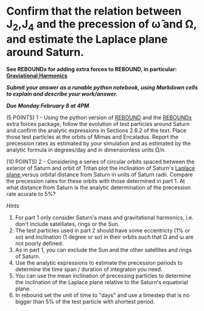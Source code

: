 # Confirm that the relation between J<sub>2</sub>,J<sub>4</sub> and the precession of  &omega;&#771; and  &Omega;, and estimate the Laplace plane around Saturn. #

**See REBOUNDx for adding extra forces to REBOUND, in particular: [Graviational Harmonics](https://github.com/dtamayo/reboundx/blob/master/ipython_examples/J2.ipynb)**

***Submit your answer as a runable python notebook, using Markdown cells to explain and describe your work/answer.***

***Due Monday February 8 at 4PM***
 
(5 POINTS) 1 - Using the python version of [REBOUND](https://rebound.readthedocs.io/en/latest/index.html) and the 
[REBOUNDx](https://github.com/dtamayo/reboundx/) extra forces package, follow the evolution of test particles around Saturn and confirm the analytic 
expressions in Sections 2.6.2 of the text.  Place those test particles at the orbits of Mimas and Encaladus.  Report the precession rates as estimated by your simulation and as estimated by the analytic formula in degrees/day and in dimensionless units &Omega;/n.

(10 POINTS) 2 - Considering a series of circular orbits spaced between the exterior of Saturn and orbit of Tritan plot the inclination of Saturn's [Laplace plane ](https://en.wikipedia.org/wiki/Laplace_plane) versus orbital distance from Saturn in units of Saturn radii.  Compare the precession rates for these orbits with those determined in part 1.  At what distance from Saturn is the analytic determination of the precession rate acurate to 5%?  

*Hints* 
1. For part 1 only consider Saturn's mass and gravitational harmonics, i.e. don't include satelliates, rings or the Sun.
1. The test particles used in part 2 should have some eccentricty (1% or so) and inclination (1 degree or so) in their orbits such that &Omega; and &omega; are not poorly defined.
1. As in part 1, you can exclude the Sun and the other satellites and rings of Saturn.
1. Use the analytic expressions to estimate the precession periods to determine the time span / duration of integraton you need.
1. You can use the mean inclination of precessing particles to determine the inclination of the Laplace plane relative to the Saturn's equatorial plane.
1. In rebound set the unit of time to "days" and use a timestep that is no bigger than 5% of the test particle with shortest period.
